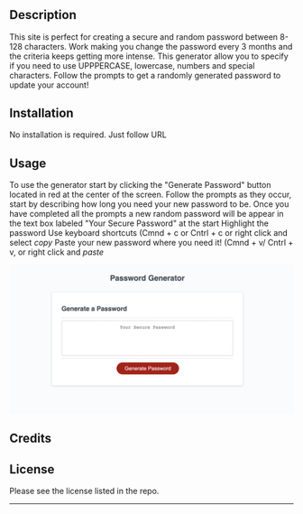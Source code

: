 # <Random-Password-Generator>

## Description

This site is perfect for creating a secure and random password between 8-128 characters. Work making you change the password every 3 months and the criteria keeps getting more intense. This generator allow you to specify if you need to use UPPPERCASE, lowercase, numbers and special characters. Follow the prompts to get a randomly generated password to update your account!


## Installation

No installation is required. Just follow URL 

## Usage

To use the generator start by clicking the "Generate Password" button located in red at the center of the screen.
Follow the prompts as they occur, start by describing how long you need your new password to be.
Once you have completed all the prompts a new random password will be appear in the text box labeled "Your Secure Password" at the start
Highlight the password
Use keyboard shortcuts (Cmnd + c or Cntrl + c or right click and select *copy* 
Paste your new password where you need it! (Cmnd + v/ Cntrl + v, or right click and *paste*

![alt text](assets/Screenshot%202023-07-20%20at%2011.53.07%20PM.png)

## Credits



## License

Please see the license listed in the repo.

---
